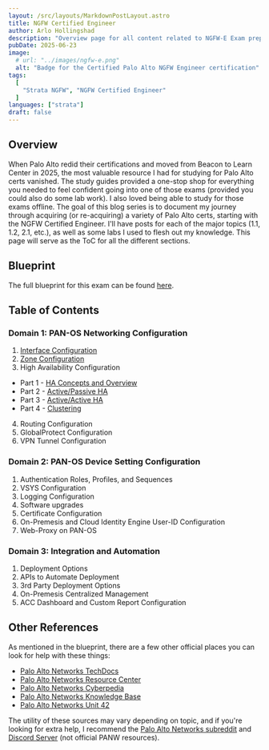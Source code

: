 ```yaml
---
layout: /src/layouts/MarkdownPostLayout.astro
title: NGFW Certified Engineer
author: Arlo Hollingshad
description: "Overview page for all content related to NGFW-E Exam preparation."
pubDate: 2025-06-23
image:
  # url: "../images/ngfw-e.png"
  alt: "Badge for the Certified Palo Alto NGFW Engineer certification"
tags:
  [
    "Strata NGFW", "NGFW Certified Engineer"
  ]
languages: ["strata"]
draft: false
---
```


## Overview
When Palo Alto redid their certifications and moved from Beacon to Learn Center in 2025, the most valuable resource I had for studying for Palo Alto certs vanished. 
The study guides provided a one-stop shop for everything you needed to feel confident going into one of those exams (provided you could also do some lab work). I also loved
being able to study for those exams offline. The goal of this blog series is to document my journey through acquiring (or re-acquiring) a variety of Palo Alto certs, starting
with the NGFW Certified Engineer. I'll have posts for each of the major topics (1.1, 1.2, 2.1, etc.), as well as some labs I used to flesh out my knowledge. This page will
serve as the ToC for all the different sections.

## Blueprint
The full blueprint for this exam can be found [here](https://www.paloaltonetworks.com/content/dam/pan/en_US/assets/pdf/datasheets/education/ngfw-engineer-datasheet.pdf).

## Table of Contents
### Domain 1: PAN-OS Networking Configuration
1. [Interface Configuration](ngfw-e/1-ngfw-e-interface-configuration)
2. [Zone Configuration](ngfw-e/2-ngfw-e-zone-configuration)
3. High Availability Configuration
  - Part 1 - [HA Concepts and Overview](ngfw-e/3-ngfw-e-ha-overview)
  - Part 2 - [Active/Passive HA](ngfw-e/3-ngfw-e-ha-ap)
  - Part 3 - [Active/Active HA](ngfw-e/3-ngfw-e-ha-aa)
  - Part 4 - [Clustering](ngfw-e/3-ngfw-e-ha-c)
4. Routing Configuration
5. GlobalProtect Configuration
6. VPN Tunnel Configuration

### Domain 2: PAN-OS Device Setting Configuration
1. Authentication Roles, Profiles, and Sequences
2. VSYS Configuration
3. Logging Configuration
4. Software upgrades
5. Certificate Configuration
6. On-Premesis and Cloud Identity Engine User-ID Configuration
7. Web-Proxy on PAN-OS

### Domain 3: Integration and Automation
1. Deployment Options
2. APIs to Automate Deployment
3. 3rd Party Deployment Options
4. On-Premesis Centralized Management
5. ACC Dashboard and Custom Report Configuration

## Other References
As mentioned in the blueprint, there are a few other official places you can look for help with these things:
- [Palo Alto Networks TechDocs](https://docs.paloaltonetworks.com/)
- [Palo Alto Networks Resource Center](https://www.paloaltonetworks.com/resources)
- [Palo Alto Networks Cyberpedia](https://www.paloaltonetworks.com/cyberpedia)
- [Palo Alto Networks Knowledge Base](https://knowledgebase.paloaltonetworks.com/)
- [Palo Alto Networks Unit 42](https://unit42.paloaltonetworks.com/)

The utility of these sources may vary depending on topic, and if you're looking for extra help, I recommend the [Palo Alto Networks subreddit](https://www.reddit.com/r/paloaltonetworks/) and [Discord Server](https://discord.gg/vENbnGN5Yn) (not official PANW resources).

